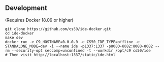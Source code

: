 ## Development

(Requires Docker 18.09 or higher)

```
git clone https://github.com/cs50/ide-docker.git
cd ide-docker
make dev
docker run -e C9_HOSTNAME=0.0.0.0 -e CS50_IDE_TYPE=offline -e STANDALONE_MODE=dev -i --name ide -p1337:1337 -p8080-8082:8080-8082 --rm --security-opt seccomp=unconfined -t --workdir /opt/c9 cs50/ide
# Then visit http://localhost:1337/static/ide.html
```
